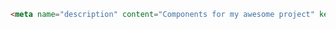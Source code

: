 ```html filename=".storybook/manager-head.html" renderer="common" language="js"
<meta name="description" content="Components for my awesome project" key="desc" />
```
